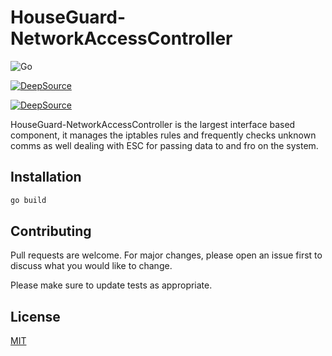# HouseGuard-NetworkAccessController

![Go](https://github.com/Rubber-Duck-999/HouseGuard-NetworkAccessController/workflows/Go/badge.svg)

[![DeepSource](https://deepsource.io/gh/Rubber-Duck-999/HouseGuard-NetworkAccessController.svg/?label=active+issues&show_trend=true)](https://deepsource.io/gh/Rubber-Duck-999/HouseGuard-NetworkAccessController/?ref=repository-badge)

[![DeepSource](https://deepsource.io/gh/Rubber-Duck-999/HouseGuard-NetworkAccessController.svg/?label=resolved+issues&show_trend=true)](https://deepsource.io/gh/Rubber-Duck-999/HouseGuard-NetworkAccessController/?ref=repository-badge)

HouseGuard-NetworkAccessController is the largest interface based component, it manages the iptables rules and frequently checks unknown comms as well dealing with ESC for passing data to and fro on the system.

## Installation

```bash
go build
```


## Contributing
Pull requests are welcome. For major changes, please open an issue first to discuss what you would like to change.

Please make sure to update tests as appropriate.

## License
[MIT](https://github.com/Rubber-Duck-999/HouseGuard-NetworkAccessController/blob/master/LICENSE.txt)
